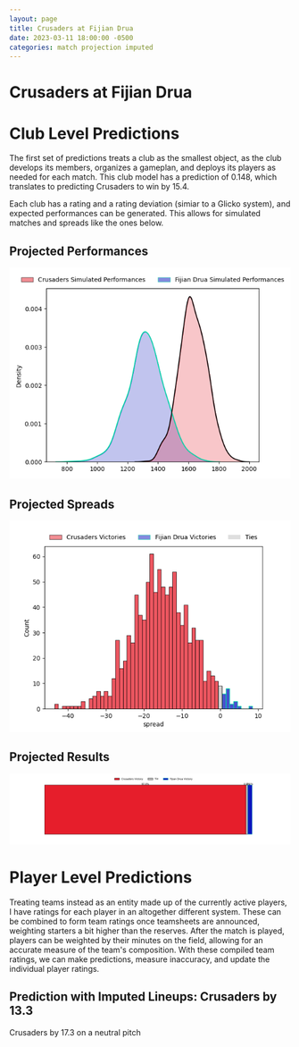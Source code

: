 ```yaml
---  
layout: page  
title: Crusaders at Fijian Drua  
date: 2023-03-11 18:00:00 -0500  
categories: match projection imputed  
---
```

# Crusaders at Fijian Drua

# Club Level Predictions


The first set of predictions treats a club as the smallest object, as the club develops its members, organizes a gameplan, and deploys its players as needed for each match. This club model has a prediction of 0.148, which translates to predicting Crusaders to win by 15.4.

Each club has a rating and a rating deviation (simiar to a Glicko system), and expected performances can be generated. This allows for simulated matches and spreads like the ones below.
## Projected Performances


![Projected Performances](plots/performances_2023-03-11-FijianDrua-Crusaders.png)
## Projected Spreads


![Projected Spreads](plots/spreads_2023-03-11-FijianDrua-Crusaders.png)
## Projected Results


![Projected Results](plots/resultbar_2023-03-11-FijianDrua-Crusaders.png)
# Player Level Predictions


Treating teams instead as an entity made up of the currently active players, I have ratings for each player in an altogether different system. These can be combined to form team ratings once teamsheets are announced, weighting starters a bit higher than the reserves. After the match is played, players can be weighted by their minutes on the field, allowing for an accurate measure of the team's composition. With these compiled team ratings, we can make predictions, measure inaccuracy, and update the individual player ratings.
## Prediction with Imputed Lineups: Crusaders by 13.3


Crusaders by 17.3 on a neutral pitch

